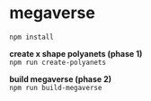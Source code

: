 # megaverse

`npm install`  

**create x shape polyanets (phase 1)**  
`npm run create-polyanets`

**build megaverse (phase 2)**  
`npm run build-megaverse` 